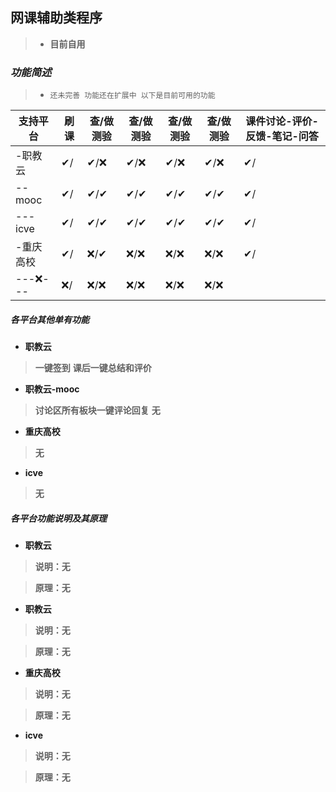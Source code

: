 ## 网课辅助类程序
 > - **目前自用**
  ### *功能简述*
 > - `还未完善 功能还在扩展中 以下是目前可用的功能 `
 > 
| 支持平台  |  刷课  | 查/做 测验  | 查/做 测验 | 查/做 测验  | 查/做 测验 | 课件讨论-评价-反馈-笔记-问答 |
| -------- | ----  |  -------  |  -------  |  -------  |  -------  |  --------------------  |
| -职教云   |   ✔/  |    ✔/❌   |    ✔/❌   |    ✔/❌    |    ✔/❌  |            ✔/         |
| -- mooc  |   ✔/  |     ✔/✔  |    ✔/✔    |    ✔/✔    |    ✔/✔   |           ✔/         |
| ---icve  |   ✔/  |    ✔/✔   |    ✔/✔    |    ✔/✔    |    ✔/✔   |           ✔/         |
| -重庆高校 |    ✔/  |     ❌/✔ |    ❌/❌   |   ❌/❌     |   ❌/❌   |          ✔/          |
| ---❌--- |   ❌/  |    ❌/❌  |   ❌/❌    |    ❌/❌     |  ❌/❌   |                       |

  ##### **各平台其他单有功能**

- **职教云**
> **一键签到**
> **课后一键总结和评价**

- **职教云-mooc**
> **讨论区所有板块一键评论回复**
> **无**

- **重庆高校**
> **无**

- **icve**
> **无**

##### **各平台功能说明及其原理** 

- **职教云**
> **说明：无**

> **原理：无**

- **职教云**
> **说明：无**

> **原理：无**

- **重庆高校**
> **说明：无**

> **原理：无**

- **icve**
> **说明：无**

> **原理：无**


